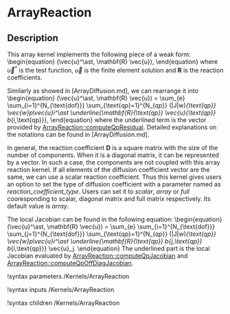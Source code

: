 # ArrayReaction

## Description

This array kernel implements the following piece of a weak form:
\begin{equation}
(\vec{u}^\ast, \mathbf{R} \vec{u}),
\end{equation}
where $\vec{u}^\ast$ is the test function, $\vec{u}$ is the finite element solution and $\mathbf{R}$ is the reaction coefficients.

Similarly as showed in [ArrayDiffusion.md], we can rearrange it into
\begin{equation}
(\vec{u}^\ast, \mathbf{R} \vec{u}) = \sum_{e} \sum_{i=1}^{N_{\text{dof}}} \sum_{\text{qp}=1}^{N_{qp}} (|J|w)_{\text{qp}} \vec{w}_p\vec{u}_i^\ast \underline{\mathbf{R}_{\text{qp}} \vec{u}_{\text{qp}} b_{i,\text{qp}}},
\end{equation}
where the underlined term is the vector provided by [ArrayReaction::computeQpResidual](ArrayReaction.C).
Detailed explanations on the notations can be found in [ArrayDiffusion.md].

In general, the reaction coefficient $\mathbf{D}$ is a square matrix with the size of the number of components.
When it is a diagonal matrix, it can be represented by a vector.
In such a case, the components are not coupled with this array reaction kernel.
If all elements of the diffusion coefficient vector are the same, we can use a scalar reaction coefficient.
Thus this kernel gives users an option to set the type of diffusion coefficient with a parameter named as *reaction_coefficient_type*.
Users can set it to *scalar*, *array* or *full* cooresponding to scalar, diagonal matrix and full matrix respectively.
Its default value is *array*.

The local Jacobian can be found in the following equation:
\begin{equation}
(\vec{u}^\ast, \mathbf{R} \vec{u}) = \sum_{e} \sum_{i=1}^{N_{\text{dof}}} \sum_{j=1}^{N_{\text{dof}}} \sum_{\text{qp}=1}^{N_{qp}} (|J|w)_{\text{qp}} \vec{w}_p\vec{u}_i^\ast \underline{\mathbf{R}_{\text{qp}} b_{j,\text{qp}} b_{i,\text{qp}}} \vec{u}_j.
\end{equation}
The underlined part is the local Jacobian evaluated by [ArrayReaction::computeQpJacobian](ArrayReaction.C) and [ArrayReaction::computeQpOffDiagJacobian](ArrayReaction.C).

!syntax parameters /Kernels/ArrayReaction

!syntax inputs /Kernels/ArrayReaction

!syntax children /Kernels/ArrayReaction
